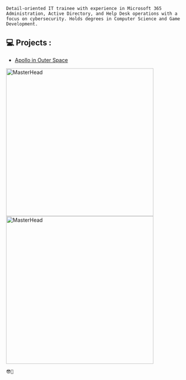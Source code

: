 ``` Detail-oriented IT trainee with experience in Microsoft 365 Administration, Active Directory, and Help Desk operations with a focus on cybersecurity. Holds degrees in Computer Science and Game Development. ```

## 💻 Projects :



* <a href="https://github.com/mateusdn/tableau-aircraft/tree/main">Apollo in Outer Space</a>
<a href="https://store.steampowered.com/app/1622840/Apollo_in_Outer_Space/">
  <img src="https://cdnb.artstation.com/p/assets/images/images/057/918/041/large/mateus-m-1.jpg?1673102532" alt="MasterHead" width="400">
</a>
<br>
<a href="https://www.artstation.com/matd2d">
  <img src="https://cdnb.artstation.com/p/assets/images/images/056/226/281/original/mateus-m-cc.gif?1668735319" alt="MasterHead" width="400">
</a>

`😎🤙`

